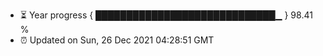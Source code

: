 - ⏳ Year progress { █████████████████████████████▁ } 98.41 %
- ⏰ Updated on Sun, 26 Dec 2021 04:28:51 GMT

